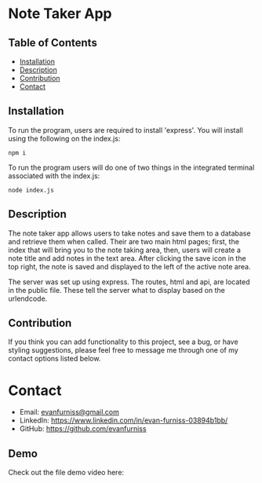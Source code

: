 # Note Taker App

## Table of Contents
* [Installation](#installation)
* [Description](#discription)
* [Contribution](#contribution)
* [Contact](#contact)

## Installation

To run the program, users are required to install 'express'. You will install using the following on the index.js:

    npm i

To run the program users will do one of two things in the integrated terminal associated with the index.js:

    node index.js

## Description

The note taker app allows users to take notes and save them to a database and retrieve them when called. Their are two main html pages; first, the index that will bring you to the note taking area, then, users will create a note title and add notes in the text area. After clicking the save icon in the top right, the note is saved and displayed to the left of the active note area.

The server was set up using express. The routes, html and api, are located in the public file. These tell the server what to display based on the urlendcode. 

## Contribution

If you think you can add functionality to this project, see a bug, or have styling suggestions, please feel free to message me through one of my contact options listed below.

# Contact

* Email: evanfurniss@gmail.com
* LinkedIn: https://www.linkedin.com/in/evan-furniss-03894b1bb/
* GitHub: https://github.com/evanfurniss

## Demo

Check out the file demo video here: 
